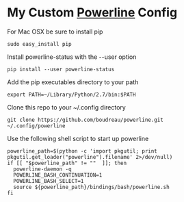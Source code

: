 # My Custom [Powerline](https://github.com/powerline/powerline) Config

For Mac OSX be sure to install pip

```shell
sudo easy_install pip
```

Install powerline-status with the --user option

```shell
pip install --user powerline-status
```

Add the pip executables directory to your path

```shell
export PATH=~/Library/Python/2.7/bin:$PATH
```

Clone this repo to your ~/.config directory

```shell
git clone https://github.com/boudreau/powerline.git ~/.config/powerline
```

Use the following shell script to start up powerline

```shell
powerline_path=$(python -c 'import pkgutil; print pkgutil.get_loader("powerline").filename' 2>/dev/null)
if [[ "$powerline_path" != ""  ]]; then
  powerline-daemon -q
  POWERLINE_BASH_CONTINUATION=1
  POWERLINE_BASH_SELECT=1
  source ${powerline_path}/bindings/bash/powerline.sh
fi
```
